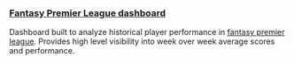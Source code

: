 ### [Fantasy Premier League dashboard](fantasy_premier_league)

Dashboard built to analyze historical player performance in [fantasy premier league](https://fantasy.premierleague.com/). Provides high level visibility into week over week average scores and performance.



